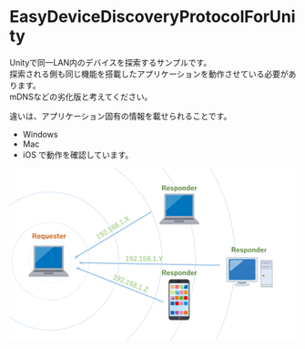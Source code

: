 # EasyDeviceDiscoveryProtocolForUnity
Unityで同一LAN内のデバイスを探索するサンプルです。  
探索される側も同じ機能を搭載したアプリケーションを動作させている必要があります。  
mDNSなどの劣化版と考えてください。  
  
違いは、アプリケーション固有の情報を載せられることです。  
  
+ Windows
+ Mac
+ iOS
で動作を確認しています。  
  
<img src="https://github.com/gpsnmeajp/EasyDeviceDiscoveryProtocolForUnity/blob/master/img/image.png?raw=true"></img>

